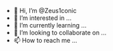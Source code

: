 - 👋 Hi, I’m @Zeus1conic
- 👀 I’m interested in ...
- 🌱 I’m currently learning ...
- 💞️ I’m looking to collaborate on ...
- 📫 How to reach me ...

<!---
Zeus1conic/Zeus1conic is a ✨ special ✨ repository because its `README.md` (this file) appears on your GitHub profile.
You can click the Preview link to take a look at your changes.
--->
